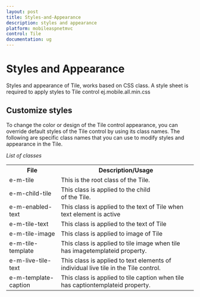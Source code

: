 ```yaml
---
layout: post
title: Styles-and-Appearance
description: styles and appearance
platform: mobileaspnetmvc
control: Tile
documentation: ug
---
```


# Styles and Appearance

Styles and appearance of Tile, works based on CSS class. A style sheet is required to apply styles to Tile control ej.mobile.all.min.css

## Customize styles

To change the color or design of the Tile control appearance, you can override default styles of the Tile control by using its class names. The following are specific class names that you can use to modify styles and appearance in the Tile.

_List of classes_

<table>
<tr>
<th>
File</th><th>
Description/Usage</th></tr>
<tr>
<td>
e-m-tile</td><td>
This is the root class of the Tile.</td></tr>
<tr>
<td>
e-m-child-tile</td><td>
This class is applied to the child <div> of the Tile.</td></tr>
<tr>
<td>
e-m-enabled-text</td><td>
This class is applied to the text of Tile when text element is active</td></tr>
<tr>
<td>
e-m-tile-text</td><td>
This class is applied to the text of Tile</td></tr>
<tr>
<td>
e-m-tile-image</td><td>
This class is applied to image of Tile</td></tr>
<tr>
<td>
e-m-tile-template</td><td>
This class is applied to tile image when tile has imagetemplateid property.</td></tr>
<tr>
<td>
e-m-live-tile-text</td><td>
This class is applied to text elements of individual live tile in the Tile control.</td></tr>
<tr>
<td>
e-m-template-caption</td><td>
This class is applied to tile caption when tile has captiontemplateid property.</td></tr>
</table>



